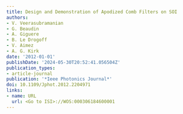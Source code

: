 ```yaml
---
title: Design and Demonstration of Apodized Comb Filters on SOI
authors:
- V. Veerasubramanian
- G. Beaudin
- A. Giguere
- B. Le Drogoff
- V. Aimez
- A. G. Kirk
date: '2012-01-01'
publishDate: '2024-05-30T20:52:41.056504Z'
publication_types:
- article-journal
publication: '*Ieee Photonics Journal*'
doi: 10.1109/Jphot.2012.2204971
links:
- name: URL
  url: <Go to ISI>://WOS:000306184600001
---
```

